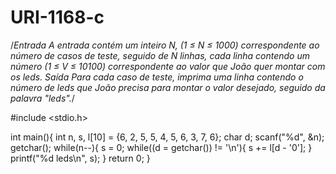 # URI-1168-c
/*Entrada  A entrada contém um inteiro N, (1 ≤ N ≤ 1000) correspondente ao número de casos de teste, 
seguido de N linhas, cada linha contendo um número (1 ≤ V ≤ 10100) correspondente ao valor que João quer montar com os leds. 
Saída  Para cada caso de teste, imprima uma linha contendo o número de leds que João precisa para montar o valor desejado, 
seguido da palavra "leds".*/

#include <stdio.h>

int main(){
    int n, s, l[10] = {6, 2, 5, 5, 4, 5, 6, 3, 7, 6};
    char d;
    scanf("%d", &n);
    getchar();
    while(n--){
        s = 0;
        while((d = getchar()) != '\n'){
            s += l[d - '0'];
        }
        printf("%d leds\n", s);
    }
    return 0;
}


